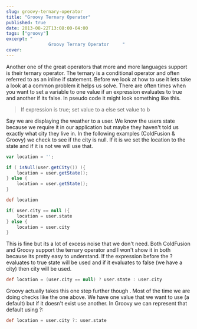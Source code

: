 ```yaml
---
slug: groovy-ternary-operator
title: "Groovy Ternary Operator"
published: true
date: 2013-08-22T13:08:00-04:00
tags: ["groovy"]
excerpt: "
				Groovy Ternary Operator		"
cover:
---
```


Another one of the great operators that more and more languages support is their ternary operator. The ternary is a conditional operator and often referred to as an inline if statement. Before we look at how to use it lets take a look at a common problem it helps us solve. There are often times when you want to set a variable to one value if an expression evaluates to true and another if its false. In pseudo code it might look something like this.

> If expression is true; set value to a else set value to b

Say we are displaying the weather to a user. We know the users state because we require it in our application but maybe they haven't told us exactly what city they live in. In the following examples (ColdFusion & Groovy) we check to see if the city is null. If it is we set the location to the state and if it is not we will use that.

```groovy
var location = '';

if ( isNull(user.getCity()) ){
	location = user.getState();
} else {
	location = user.getState();
}

def location

if( user.city == null ){
	location = user.state
} else {
	location = user.city
}
```

This is fine but its a lot of excess noise that we don't need. Both ColdFusion and Groovy support the ternary operator and I won't show it in both because its pretty easy to understand. If the expression before the ? evaluates to true state will be used and if it evaluates to false (we have a city) then city will be used.

```groovy
def location = (user.city == null) ? user.state : user.city
```

Groovy actually takes this one step further though . Most of the time we are doing checks like the one above. We have one value that we want to use (a default) but if it doesn't exist use another. In Groovy we can represent that default using ?:

```groovy
def location = user.city ?: user.state
```
